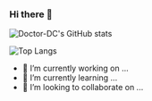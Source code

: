 ### Hi there 👋

![Doctor-DC's GitHub stats](https://github-readme-stats.vercel.app/api?username=Doctor-DC&count_private=true&show_icons=true&theme=tokyonight)


![Top Langs](https://github-readme-stats.vercel.app/api/top-langs/?username=Doctor-DC&count_private=true&show_icons=true&theme=tokyonight)

- 🔭 I’m currently working on ...
- 🌱 I’m currently learning ...
- 👯 I’m looking to collaborate on ...

<!--
**Doctor-DC/Doctor-DC** is a ✨ _special_ ✨ repository because its `README.md` (this file) appears on your GitHub profile.

Here are some ideas to get you started:

- 🔭 I’m currently working on ...
- 🌱 I’m currently learning ...
- 👯 I’m looking to collaborate on ...
- 🤔 I’m looking for help with ...
- 💬 Ask me about ...
- 📫 How to reach me: ...
- 😄 Pronouns: ...
- ⚡ Fun fact: ...
-->
